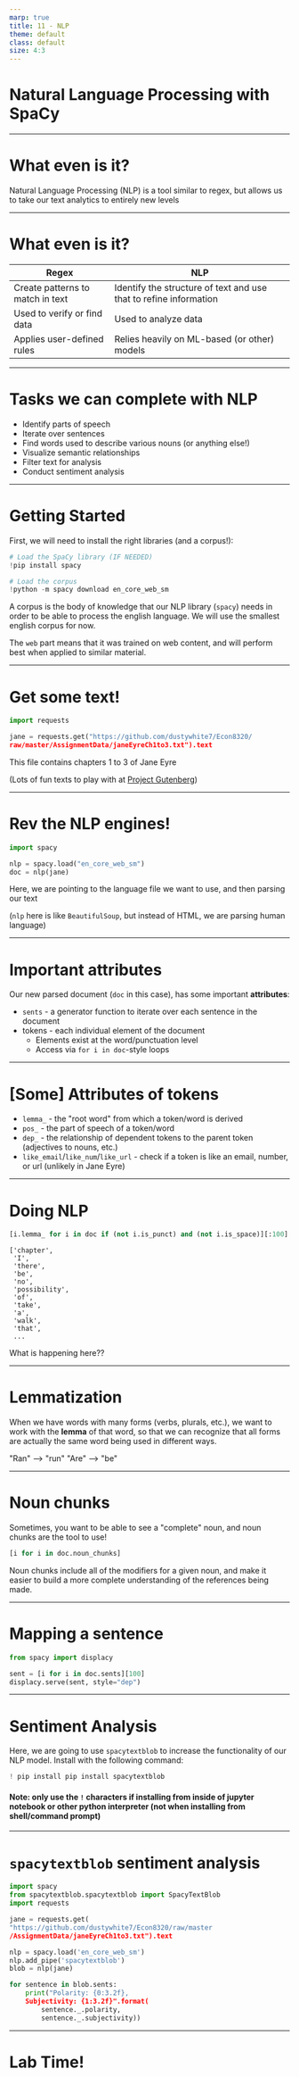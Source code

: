 ```yaml
---
marp: true
title: 11 - NLP
theme: default
class: default
size: 4:3
---
```


# Natural Language Processing with SpaCy

---

# What even is it?

Natural Language Processing (NLP) is a tool similar to regex, but allows us to take our text analytics to entirely new levels

---

# What even is it?

| Regex | NLP |
| --- | --- |
| Create patterns to match in text | Identify the structure of text and use that to refine information|
| Used to verify or find data | Used to analyze data |
| Applies user-defined rules | Relies heavily on ML-based (or other) models |

---

# Tasks we can complete with NLP

- Identify parts of speech
- Iterate over sentences
- Find words used to describe various nouns (or anything else!)
- Visualize semantic relationships
- Filter text for analysis
- Conduct sentiment analysis

---

# Getting Started

First, we will need to install the right libraries (and a corpus!):

```python
# Load the SpaCy library (IF NEEDED)
!pip install spacy

# Load the corpus
!python -m spacy download en_core_web_sm
```

A corpus is the body of knowledge that our NLP library (`spacy`) needs in order to be able to process the english language. We will use the smallest english corpus for now. 

The `web` part means that it was trained on web content, and will perform best when applied to similar material.

---

# Get some text!

```python
import requests

jane = requests.get("https://github.com/dustywhite7/Econ8320/
raw/master/AssignmentData/janeEyreCh1to3.txt").text
```

This file contains chapters 1 to 3 of Jane Eyre

(Lots of fun texts to play with at [Project Gutenberg](https://www.gutenberg.org/browse/scores/top))

---

# Rev the NLP engines!

```python
import spacy

nlp = spacy.load("en_core_web_sm")
doc = nlp(jane)
```

Here, we are pointing to the language file we want to use, and then parsing our text

(`nlp` here is like `BeautifulSoup`, but instead of HTML, we are parsing human language)

---

# Important attributes

Our new parsed document (`doc` in this case), has some important **attributes**:

- `sents` - a generator function to iterate over each sentence in the document
- tokens - each individual element of the document
    - Elements exist at the word/punctuation level
    - Access via `for i in doc`-style loops

---

# [Some] Attributes of tokens
- `lemma_` - the "root word" from which a token/word is derived
- `pos_` - the part of speech of a token/word
- `dep_` - the relationship of dependent tokens to the parent token (adjectives to nouns, etc.)
- `like_email`/`like_num`/`like_url` - check if a token is like an email, number, or url (unlikely in Jane Eyre)

---


# Doing NLP

```python
[i.lemma_ for i in doc if (not i.is_punct) and (not i.is_space)][:100]
```

```
['chapter',
 'I',
 'there',
 'be',
 'no',
 'possibility',
 'of',
 'take',
 'a',
 'walk',
 'that',
 ...
```

What is happening here??

---

# Lemmatization

When we have words with many forms (verbs, plurals, etc.), we want to work with the **lemma** of that word, so that we can recognize that all forms are actually the same word being used in different ways.

"Ran" --> "run"
"Are" --> "be"

---

# Noun chunks

Sometimes, you want to be able to see a "complete" noun, and noun chunks are the tool to use!

```python
[i for i in doc.noun_chunks]
```

Noun chunks include all of the modifiers for a given noun, and make it easier to build a more complete understanding of the references being made.

---

# Mapping a sentence

```python
from spacy import displacy

sent = [i for i in doc.sents][100]
displacy.serve(sent, style="dep")
```

---

# Sentiment Analysis

Here, we are going to use `spacytextblob` to increase the functionality of our NLP model. Install with the following command:

```python
! pip install pip install spacytextblob
```
#### Note: only use the `!` characters if installing from inside of jupyter notebook or other python interpreter (not when installing from shell/command prompt)


---

# `spacytextblob` sentiment analysis

```python
import spacy
from spacytextblob.spacytextblob import SpacyTextBlob
import requests

jane = requests.get(
"https://github.com/dustywhite7/Econ8320/raw/master
/AssignmentData/janeEyreCh1to3.txt").text

nlp = spacy.load('en_core_web_sm')
nlp.add_pipe('spacytextblob')
blob = nlp(jane)

for sentence in blob.sents:
    print("Polarity: {0:3.2f}, 
    Subjectivity: {1:3.2f}".format(
        sentence._.polarity, 
        sentence._.subjectivity))
```


---

# Lab Time!